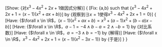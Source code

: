 [Show: {对$x^3-4x^2+2x+1$做因式分解}]
{
    [Fix: {a,b} such that {$x^3-4x^2+2x+1=(x-1)(x^2+ax+b)$}] by {观察到$\exists x=1$使得$x^3-4x^2+2x+1=0$}]
    {
        [Have: {$\forall x \in \R$，$(x-1)(x^2+ax+b)=x^3+(a-1)x^2+(b-a)x-b$}]
        [Have: {$\forall x \in \R$，$a-1=-4 \land b-a=2 \land -b=1$} by {对比系数}]
        [Have: {$\forall x \in \R$，$a=-3 \land b=-1$} by {解得}]
        [Have: {$\forall x \in \R$，$x^3-4x^2+2x+1=(x-1)(x^2-3x-1)$} by {于是}]
    }
}
